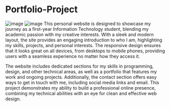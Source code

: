 # Portfolio-Project
![image](https://github.com/user-attachments/assets/a791eef1-7bb7-4a84-a99a-4715a27ffe77)
![image](https://github.com/user-attachments/assets/00c59eb1-8839-4282-b55a-e7f6aa1492e3)
This personal website is designed to showcase my journey as a first-year Information Technology student, blending my academic passion with my creative interests. With a sleek and modern layout, the site provides an engaging introduction to who I am, highlighting my skills, projects, and personal interests. The responsive design ensures that it looks great on all devices, from desktops to mobile phones, providing users with a seamless experience no matter how they access it.

The website includes dedicated sections for my skills in programming, design, and other technical areas, as well as a portfolio that features my work and ongoing projects. Additionally, the contact section offers easy ways to get in touch with me, including social media links and email. This project demonstrates my ability to build a professional online presence, combining my technical abilities with an eye for clean and effective web design.

